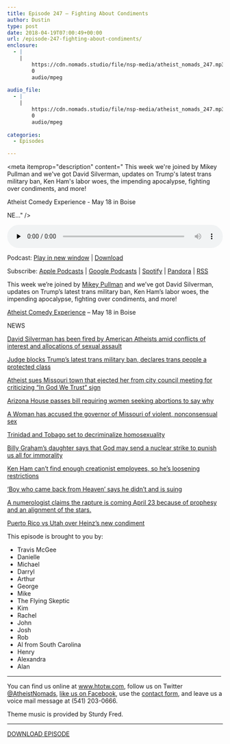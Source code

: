 ```yaml
---
title: Episode 247 – Fighting About Condiments
author: Dustin
type: post
date: 2018-04-19T07:00:49+00:00
url: /episode-247-fighting-about-condiments/
enclosure:
  - |
    |
        https://cdn.nomads.studio/file/nsp-media/atheist_nomads_247.mp3
        0
        audio/mpeg
        
audio_file:
  - |
    |
        https://cdn.nomads.studio/file/nsp-media/atheist_nomads_247.mp3
        0
        audio/mpeg
        
categories:
  - Episodes

---
```

<div itemscope itemtype="http://schema.org/AudioObject">
  <meta itemprop="name" content="Episode 247 &#8211; Fighting About Condiments" />
  
  <meta itemprop="uploadDate" content="2018-04-19T01:00:49-06:00" />
  
  <meta itemprop="encodingFormat" content="audio/mpeg" />
  
  <meta itemprop="description" content="
This week we're joined by Mikey Pullman and we've got David Silverman, updates on Trump's latest trans military ban, Ken Ham's labor woes, the impending apocalypse, fighting over condiments, and more!

Atheist Comedy Experience - May 18 in Boise

NE..." />
  
  <meta itemprop="contentUrl" content="https://dts.podtrac.com/redirect.mp3/cdn.nomads.studio/file/nsp-media/atheist_nomads_247.mp3" />
  </p> 
  
  <div class="powerpress_player" id="powerpress_player_8510">
    <audio class="wp-audio-shortcode" id="audio-1714-254" preload="none" style="width: 100%;" controls="controls"><source type="audio/mpeg" src="https://dts.podtrac.com/redirect.mp3/cdn.nomads.studio/file/nsp-media/atheist_nomads_247.mp3?_=254" /><a href="https://dts.podtrac.com/redirect.mp3/cdn.nomads.studio/file/nsp-media/atheist_nomads_247.mp3">https://dts.podtrac.com/redirect.mp3/cdn.nomads.studio/file/nsp-media/atheist_nomads_247.mp3</a></audio>
  </div>
</div>

<p class="powerpress_links powerpress_links_mp3">
  Podcast: <a href="https://dts.podtrac.com/redirect.mp3/cdn.nomads.studio/file/nsp-media/atheist_nomads_247.mp3" class="powerpress_link_pinw" target="_blank" title="Play in new window" onclick="return powerpress_pinw('https://htotw.com/?powerpress_pinw=1714-podcast');" rel="nofollow">Play in new window</a> | <a href="https://dts.podtrac.com/redirect.mp3/cdn.nomads.studio/file/nsp-media/atheist_nomads_247.mp3" class="powerpress_link_d" title="Download" rel="nofollow" download="atheist_nomads_247.mp3">Download</a>
</p>

<p class="powerpress_links powerpress_subscribe_links">
  Subscribe: <a href="https://podcasts.apple.com/us/podcast/humanists-take-on-the-world/id530050098?mt=2&ls=1" class="powerpress_link_subscribe powerpress_link_subscribe_itunes" target="_blank" title="Subscribe on Apple Podcasts" rel="nofollow">Apple Podcasts</a> | <a href="https://www.google.com/podcasts?feed=aHR0cDovL2F0aGVpc3Rub21hZHMubGlic3luLmNvbS9yc3M%3D" class="powerpress_link_subscribe powerpress_link_subscribe_googleplay" target="_blank" title="Subscribe on Google Podcasts" rel="nofollow">Google Podcasts</a> | <a href="https://open.spotify.com/show/3LzK2xZGike6Tc1GEMtMbr?si=LieN9SNuTpq96smuaUsH8A" class="powerpress_link_subscribe powerpress_link_subscribe_spotify" target="_blank" title="Subscribe on Spotify" rel="nofollow">Spotify</a> | <a href="https://www.pandora.com/podcast/atheist-nomads/PC:10122?corr=62071012&part=ug" class="powerpress_link_subscribe powerpress_link_subscribe_pandora" target="_blank" title="Subscribe on Pandora" rel="nofollow">Pandora</a> | <a href="https://htotw.com/feed/podcast/" class="powerpress_link_subscribe powerpress_link_subscribe_rss" target="_blank" title="Subscribe via RSS" rel="nofollow">RSS</a>
</p>

  
This week we&#8217;re joined by <a href="https://twitter.com/MikeyPullman" target="_blank" rel="noopener">Mikey Pullman</a> and we&#8217;ve got David Silverman, updates on Trump&#8217;s latest trans military ban, Ken Ham&#8217;s labor woes, the impending apocalypse, fighting over condiments, and more!

[Atheist Comedy Experience][1] &#8211; May 18 in Boise

NEWS

<a href="https://www.buzzfeed.com/peteraldhous/david-silverman-atheist-fired-sexual-misconduct" target="_blank" rel="noopener">David Silverman has been fired by American Atheists amid conflicts of interest and allocations of sexual assault</a>

<a href="https://www.huffingtonpost.com/entry/transgender-ban-trump-military_us_5ad1572ee4b0edca2cb9eea1" target="_blank" rel="noopener">Judge blocks Trump&#8217;s latest trans military ban, declares trans people a protected class</a>

<a href="http://www.patheos.com/blogs/friendlyatheist/2018/04/13/atheist-sues-mo-town-that-ejected-her-for-criticizing-in-god-we-trust-sign/" target="_blank" rel="noopener">Atheist sues Missouri town that ejected her from city council meeting for criticizing “In God We Trust” sign</a>

<a href="https://www.huffingtonpost.com/entry/arizona-house-passes-bill-requiring-women-seeking-abortions-to-say-why_us_5ace1cbae4b06a6aac8dfae2?ncid=engmodushpmg00000003" target="_blank" rel="noopener">Arizona House passes bill requiring women seeking abortions to say why</a>

<a href="https://www.buzzfeed.com/briannasacks/a-woman-has-accused-the-governor-of-missouri-of-violent-non" target="_blank" rel="noopener">A Woman has accused the governor of Missouri of violent, nonconsensual sex</a>

<a href="https://www.nbcnews.com/news/amp/ncna865511" target="_blank" rel="noopener">Trinidad and Tobago set to decriminalize homosexuality</a>

<a href="https://www.truthexam.com/2018/04/billy-grahams-daughter-says-that-god-may-send-a-nuclear-strike-to-punish-us-all-for-immorality/" target="_blank" rel="noopener">Billy Graham&#8217;s daughter says that God may send a nuclear strike to punish us all for immorality</a>

<a href="http://www.patheos.com/blogs/friendlyatheist/2018/04/10/ken-ham-cant-find-enough-creationist-employees-so-hes-loosening-restrictions/" target="_blank" rel="noopener">Ken Ham can’t find enough creationist employees, so he’s loosening restrictions</a>

<a href="https://www.courthousenews.com/boy-who-came-back-from-heaven-says-he-didnt/" target="_blank" rel="noopener">‘Boy who came back from Heaven’ says he didn’t and is suing</a>

<a href="http://www.foxnews.com/science/2018/04/11/biblical-prophecy-claims-rapture-is-coming-april-23-numerologist-says.html" target="_blank" rel="noopener">A numerologist claims the rapture is coming April 23 because of prophesy and an alignment of the stars.</a>

<a href="https://www.washingtonpost.com/news/morning-mix/wp/2018/04/13/heinz-promoted-its-new-mayochup-and-sparked-an-international-controversy/" target="_blank" rel="noopener">Puerto Rico vs Utah over Heinz’s new condiment</a>

This episode is brought to you by:

* Travis McGee  
* Danielle  
* Michael  
* Darryl  
* Arthur  
* George  
* Mike  
* The Flying Skeptic  
* Kim  
* Rachel  
* John  
* Josh  
* Rob  
* Al from South Carolina  
* Henry  
* Alexandra  
* Alan

<hr width="500" />

You can find us online at <a href="https://www.htotw.com/" target="_blank" rel="noopener">www.htotw.com</a>, follow us on Twitter <a href="https://twitter.com/AtheistNomads" target="_blank" rel="noopener">@AtheistNomads</a>, <a href="https://htotw.com/facebook" target="_blank" rel="noopener">like us on Facebook</a>, use the [contact form](https://htotw.com/contact), and leave us a voice mail message at (541) 203-0666.

Theme music is provided by Sturdy Fred.

<hr width="”500”" />

[DOWNLOAD EPISODE][2]

 [1]: https://www.eventbrite.com/e/the-atheist-comedy-experience-tickets-42304819855?aff=eac2
 [2]: https://dts.podtrac.com/redirect.mp3/cdn.nomads.studio/file/nsp-media/atheist_nomads_247.mp3
